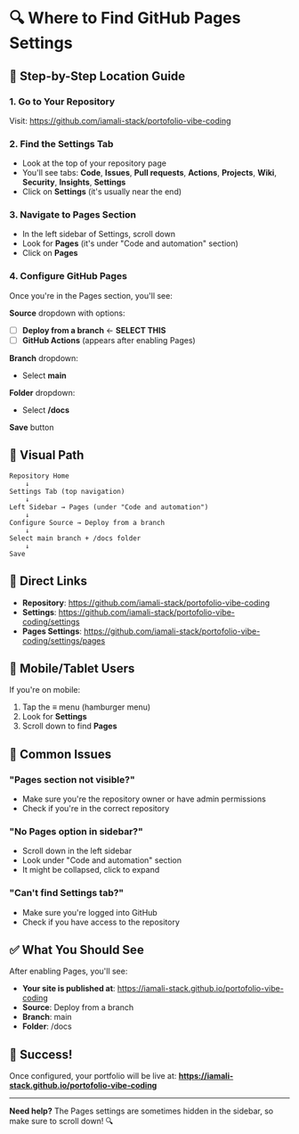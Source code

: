 # 🔍 Where to Find GitHub Pages Settings

## 📍 Step-by-Step Location Guide

### 1. Go to Your Repository
Visit: https://github.com/iamali-stack/portofolio-vibe-coding

### 2. Find the Settings Tab
- Look at the top of your repository page
- You'll see tabs: **Code**, **Issues**, **Pull requests**, **Actions**, **Projects**, **Wiki**, **Security**, **Insights**, **Settings**
- Click on **Settings** (it's usually near the end)

### 3. Navigate to Pages Section
- In the left sidebar of Settings, scroll down
- Look for **Pages** (it's under "Code and automation" section)
- Click on **Pages**

### 4. Configure GitHub Pages
Once you're in the Pages section, you'll see:

**Source** dropdown with options:
- [ ] **Deploy from a branch** ← **SELECT THIS**
- [ ] **GitHub Actions** (appears after enabling Pages)

**Branch** dropdown:
- Select **main**

**Folder** dropdown:
- Select **/docs**

**Save** button

## 🎯 Visual Path

```
Repository Home
    ↓
Settings Tab (top navigation)
    ↓
Left Sidebar → Pages (under "Code and automation")
    ↓
Configure Source → Deploy from a branch
    ↓
Select main branch + /docs folder
    ↓
Save
```

## 🔗 Direct Links

- **Repository**: https://github.com/iamali-stack/portofolio-vibe-coding
- **Settings**: https://github.com/iamali-stack/portofolio-vibe-coding/settings
- **Pages Settings**: https://github.com/iamali-stack/portofolio-vibe-coding/settings/pages

## 📱 Mobile/Tablet Users

If you're on mobile:
1. Tap the **≡** menu (hamburger menu)
2. Look for **Settings**
3. Scroll down to find **Pages**

## 🚨 Common Issues

### "Pages section not visible?"
- Make sure you're the repository owner or have admin permissions
- Check if you're in the correct repository

### "No Pages option in sidebar?"
- Scroll down in the left sidebar
- Look under "Code and automation" section
- It might be collapsed, click to expand

### "Can't find Settings tab?"
- Make sure you're logged into GitHub
- Check if you have access to the repository

## ✅ What You Should See

After enabling Pages, you'll see:
- **Your site is published at**: https://iamali-stack.github.io/portofolio-vibe-coding
- **Source**: Deploy from a branch
- **Branch**: main
- **Folder**: /docs

## 🎉 Success!

Once configured, your portfolio will be live at:
**https://iamali-stack.github.io/portofolio-vibe-coding**

---

**Need help?** The Pages settings are sometimes hidden in the sidebar, so make sure to scroll down! 🔍
